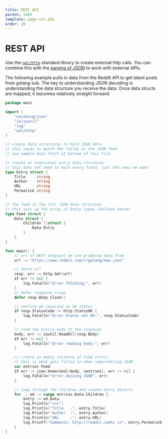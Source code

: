 ```yaml
---
title: REST API
parent: 1465
template: page-tut.php
order: 20
---
```


# REST API

Use the [`net/http`](https://golang.org/pkg/net/http/) standard library to create external http calls. You can combine this with the [parsing of JSON](json.html) to work with external APIs.

The following example pulls in data from the Reddit API to get latest posts from golang sub. The key to understanding JSON decoding is understanding the data structure you receive the data. Once data structs are mapped, it becomes relatively straight forward

```go
package main

import (
	"encoding/json"
	"io/ioutil"
	"log"
	"net/http"
)

// create data structures to hold JSON data
// this needs to match the fields in the JSON feed
// see sample data fetch at bottom of this file

// create an individual entry data structure
// this does not need to hold every field, just the ones we want
type Entry struct {
	Title     string
	Author    string
	URL       string
	Permalink string
}

// the feed is the full JSON data structure
// this sets up the array of Entry types (defined above)
type Feed struct {
	Data struct {
		Children []struct {
			Data Entry
		}
	}
}

func main() {
	// url of REST endpoint we are grabbing data from
	url := "https://www.reddit.com/r/golang/new.json"

	// fetch url
	resp, err := http.Get(url)
	if err != nil {
		log.Fatalln("Error fetching:", err)
	}
	// defer response close
	defer resp.Body.Close()

	// confirm we received an OK status
	if resp.StatusCode != http.StatusOK {
		log.Fatalln("Error Status not OK:", resp.StatusCode)
	}

	// read the entire body of the response
	body, err := ioutil.ReadAll(resp.Body)
	if err != nil {
		log.Fatalln("Error reading body:", err)
	}

	// create an empty instance of Feed struct
	// this is what gets filled in when unmarshaling JSON
	var entries Feed
	if err := json.Unmarshal(body, &entries); err != nil {
		log.Fatalln("Error decoing JSON", err)
	}

	// loop through the children and create entry objects
	for _, ed := range entries.Data.Children {
		entry := ed.Data
		log.Println(">>>")
		log.Println("Title   :", entry.Title)
		log.Println("Author  :", entry.Author)
		log.Println("URL     :", entry.URL)
		log.Printf("Comments: http://reddit.com%s \n", entry.Permalink)
	}
}
```

